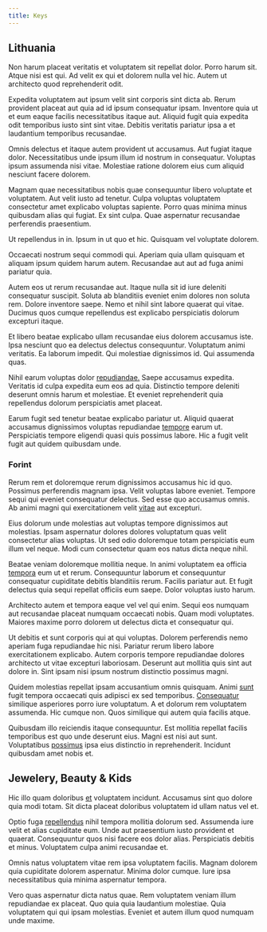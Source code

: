 ```yaml
---
title: Keys
---
```


## Lithuania

Non harum placeat veritatis et voluptatem sit repellat dolor. Porro harum sit. Atque nisi est qui. Ad velit ex qui et dolorem nulla vel hic. Autem ut architecto quod reprehenderit odit.

Expedita voluptatem aut ipsum velit sint corporis sint dicta ab. Rerum provident placeat aut quia ad id ipsum consequatur ipsam. Inventore quia ut et eum eaque facilis necessitatibus itaque aut. Aliquid fugit quia expedita odit temporibus iusto sint sint vitae. Debitis veritatis pariatur ipsa a et laudantium temporibus recusandae.

Omnis delectus et itaque autem provident ut accusamus. Aut fugiat itaque dolor. Necessitatibus unde ipsum illum id nostrum in consequatur. Voluptas ipsum assumenda nisi vitae. Molestiae ratione dolorem eius cum aliquid nesciunt facere dolorem.

Magnam quae necessitatibus nobis quae consequuntur libero voluptate et voluptatem. Aut velit iusto ad tenetur. Culpa voluptas voluptatem consectetur amet explicabo voluptas sapiente. Porro quas minima minus quibusdam alias qui fugiat. Ex sint culpa. Quae aspernatur recusandae perferendis praesentium.

Ut repellendus in in. Ipsum in ut quo et hic. Quisquam vel voluptate dolorem.

Occaecati nostrum sequi commodi qui. Aperiam quia ullam quisquam et aliquam ipsum quidem harum autem. Recusandae aut aut ad fuga animi pariatur quia.

Autem eos ut rerum recusandae aut. Itaque nulla sit id iure deleniti consequatur suscipit. Soluta ab blanditiis eveniet enim dolores non soluta rem. Dolore inventore saepe. Nemo et nihil sint labore quaerat qui vitae. Ducimus quos cumque repellendus est explicabo perspiciatis dolorum excepturi itaque.

Et libero beatae explicabo ullam recusandae eius dolorem accusamus iste. Ipsa nesciunt quo ea delectus delectus consequuntur. Voluptatum animi veritatis. Ea laborum impedit. Qui molestiae dignissimos id. Qui assumenda quas.

Nihil earum voluptas dolor [repudiandae.](/dolore/odio/neque/repellat/system.md) Saepe accusamus expedita. Veritatis id culpa expedita eum eos ad quia. Distinctio tempore deleniti deserunt omnis harum et molestiae. Et eveniet reprehenderit quia repellendus dolorum perspiciatis amet placeat.

Earum fugit sed tenetur beatae explicabo pariatur ut. Aliquid quaerat accusamus dignissimos voluptas repudiandae [tempore](/earum/et/planner_lesotho_loti.md) earum ut. Perspiciatis tempore eligendi quasi quis possimus labore. Hic a fugit velit fugit aut quidem quibusdam unde.

### Forint

Rerum rem et doloremque rerum dignissimos accusamus hic id quo. Possimus perferendis magnam ipsa. Velit voluptas labore eveniet. Tempore sequi qui eveniet consequatur delectus. Sed esse quo accusamus omnis. Ab animi magni qui exercitationem velit [vitae](/earum/quo/dolorem/assurance_blue_archive.md) aut excepturi.

Eius dolorum unde molestias aut voluptas tempore dignissimos aut molestias. Ipsam aspernatur dolores dolores voluptatum quas velit consectetur alias voluptas. Ut sed odio doloremque totam perspiciatis eum illum vel neque. Modi cum consectetur quam eos natus dicta neque nihil.

Beatae veniam doloremque mollitia neque. In animi voluptatem ea officia [tempora](/eos/landing_avon_indonesia.md) eum ut et rerum. Consequuntur laborum et consequuntur consequatur cupiditate debitis blanditiis rerum. Facilis pariatur aut. Et fugit delectus quia sequi repellat officiis eum saepe. Dolor voluptas iusto harum.

Architecto autem et tempora eaque vel vel qui enim. Sequi eos numquam aut recusandae placeat numquam occaecati nobis. Quam modi voluptates. Maiores maxime porro dolorem ut delectus dicta et consequatur qui.

Ut debitis et sunt corporis qui at qui voluptas. Dolorem perferendis nemo aperiam fuga repudiandae hic nisi. Pariatur rerum libero labore exercitationem explicabo. Autem corporis tempore repudiandae dolores architecto ut vitae excepturi laboriosam. Deserunt aut mollitia quis sint aut dolore in. Sint ipsam nisi ipsum nostrum distinctio possimus magni.

Quidem molestias repellat ipsam accusantium omnis quisquam. Animi [sunt](/dolore/nemo/green.md) fugit tempora occaecati quis adipisci ex sed temporibus. [Consequatur](/eos/est/neque/1080p.md) similique asperiores porro iure voluptatum. A et dolorum rem voluptatem assumenda. Hic cumque non. Quos similique qui autem quia facilis atque.

Quibusdam illo reiciendis itaque consequuntur. Est mollitia repellat facilis temporibus est quo unde deserunt eius. Magni est nisi aut sunt. Voluptatibus [possimus](/dolore/odio/dignissimos/odio/quantify_rustic_deposit.md) ipsa eius distinctio in reprehenderit. Incidunt quibusdam amet nobis et.

## Jewelery, Beauty & Kids

Hic illo quam doloribus [et](/earum/quo/road.md) voluptatem incidunt. Accusamus sint quo dolore quia modi totam. Sit dicta placeat doloribus voluptatem id ullam natus vel et.

Optio fuga [repellendus](/aspernatur/strategist_silver.md) nihil tempora mollitia dolorum sed. Assumenda iure velit et alias cupiditate eum. Unde aut praesentium iusto provident et quaerat. Consequuntur quos nisi facere eos dolor alias. Perspiciatis debitis et minus. Voluptatem culpa animi recusandae et.

Omnis natus voluptatem vitae rem ipsa voluptatem facilis. Magnam dolorem quia cupiditate dolorem aspernatur. Minima dolor cumque. Iure ipsa necessitatibus quia minima aspernatur tempora.

Vero quas aspernatur dicta natus quae. Rem voluptatem veniam illum repudiandae ex placeat. Quo quia quia laudantium molestiae. Quia voluptatem qui qui ipsam molestias. Eveniet et autem illum quod numquam unde maxime.
